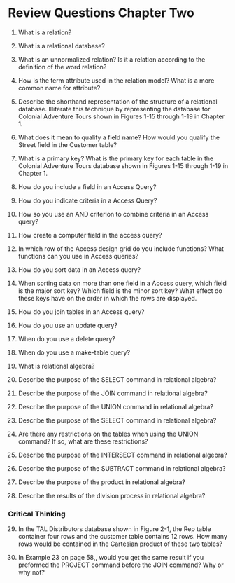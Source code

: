 # Review Questions Chapter Two

1. What is a relation?

2. What is a relational database?

3. What is an unnormalized relation? Is it a relation according to the definition of the word relation?

4. How is the term attribute used in the relation model? What is a more common name for attribute?

5. Describe the shorthand representation of the structure of a relational database. Illiterate this technique by representing the database for Colonial Adventure Tours shown in Figures 1-15 through 1-19 in Chapter 1.

6. What does it mean to qualify a field name? How would you qualify the Street field in the Customer table?

7. What is a primary key? What is the primary key for each table in the Colonial Adventure Tours database shown in Figures 1-15 through 1-19 in Chapter 1.

8. How do you include a field in an Access Query?

9. How do you indicate criteria in a Access Query?

10. How so you use an AND criterion to combine criteria in an Access query?

11. How create a computer field in the access query?

12. In which row of the Access design grid do you include functions? What functions can you use in Access queries?

13. How do you sort data in an Access query?

14. When sorting data on more than one field in a Access query, which field is the major sort key? Which field is the minor sort key? What effect do these keys have on the order in which the rows are displayed.

15. How do you join tables in an Access query?

16. How do you use an update query?

17. When do you use a delete query?

18. When do you use a make-table query?

19. What is relational algebra?

20. Describe the purpose of the SELECT command in relational algebra?

21. Describe the purpose of the JOIN command in relational algebra?

22. Describe the purpose of the UNION command in relational algebra?

23. Describe the purpose of the SELECT command in relational algebra?

24. Are there any restrictions on the tables when using the UNION command? If so, what are these restrictions?

25. Describe the purpose of the INTERSECT command in relational algebra?

26. Describe the purpose of the SUBTRACT command in relational algebra?

27. Describe the purpose of the product  in relational algebra?

28. Describe the results of the division process in relational algebra?

### Critical Thinking

29. In the TAL Distributors database shown in Figure 2-1, the Rep table container four rows and the customer table contains 12 rows. How many rows would be contained in the Cartesian product of these two tables?

30. In Example 23 on page 58,, would you get the same result if you preformed the PROJECT command before the JOIN command? Why or why not?
